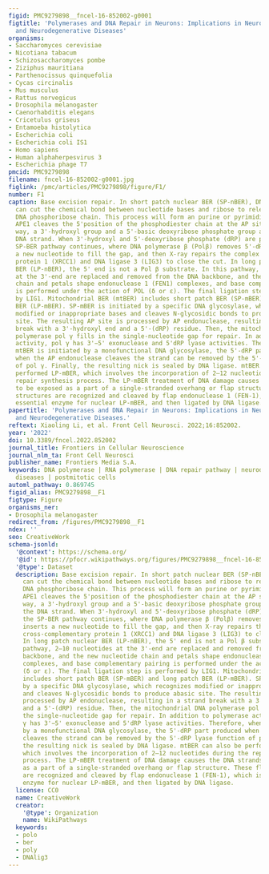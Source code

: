 ```yaml
---
figid: PMC9279898__fncel-16-852002-g0001
figtitle: 'Polymerases and DNA Repair in Neurons: Implications in Neuronal Survival
  and Neurodegenerative Diseases'
organisms:
- Saccharomyces cerevisiae
- Nicotiana tabacum
- Schizosaccharomyces pombe
- Ziziphus mauritiana
- Parthenocissus quinquefolia
- Cycas circinalis
- Mus musculus
- Rattus norvegicus
- Drosophila melanogaster
- Caenorhabditis elegans
- Cricetulus griseus
- Entamoeba histolytica
- Escherichia coli
- Escherichia coli IS1
- Homo sapiens
- Human alphaherpesvirus 3
- Escherichia phage T7
pmcid: PMC9279898
filename: fncel-16-852002-g0001.jpg
figlink: /pmc/articles/PMC9279898/figure/F1/
number: F1
caption: Base excision repair. In short patch nuclear BER (SP-nBER), DNA glycosylase
  can cut the chemical bond between nucleotide bases and ribose to release a complete
  DNA phosphoribose chain. This process will form an purine or pyrimidine (AP) site.
  APE1 cleaves the 5'position of the phosphodiester chain at the AP site. In this
  way, a 3'-hydroxyl group and a 5'-basic deoxyribose phosphate group appear on the
  DNA strand. When 3'-hydroxyl and 5'-deoxyribose phosphate (dRP) are present, the
  SP-BER pathway continues, where DNA polymerase β (Polβ) removes 5'-dRP and inserts
  a new nucleotide to fill the gap, and then X-ray repairs the complex of cross-complementary
  protein 1 (XRCC1) and DNA ligase 3 (LIG3) to close the cut. In long patch nuclear
  BER (LP-nBER), the 5' end is not a Pol β substrate. In this pathway, 2–10 nucleotides
  at the 3'-end are replaced and removed from the DNA backbone, and the new nucleotide
  chain and petals shape endonuclease 1 (FEN1) complexes, and base complementary pairing
  is performed under the action of POL (δ or ε). The final ligation step is performed
  by LIG1. Mitochondrial BER (mtBER) includes short patch BER (SP-mBER) and long patch
  BER (LP-mBER). SP-mBER is initiated by a specific DNA glycosylase, which recognizes
  modified or inappropriate bases and cleaves N-glycosidic bonds to produce abasic
  site. The resulting AP site is processed by AP endonuclease, resulting in a strand
  break with a 3'-hydroxyl end and a 5'-(dRP) residue. Then, the mitochondrial DNA
  polymerase pol γ fills in the single-nucleotide gap for repair. In addition to polymerase
  activity, pol γ has 3'−5' exonuclease and 5'dRP lyase activities. Therefore, when
  mtBER is initiated by a monofunctional DNA glycosylase, the 5'-dRP part produced
  when the AP endonuclease cleaves the strand can be removed by the 5'-dRP lyase function
  of pol γ. Finally, the resulting nick is sealed by DNA ligase. mtBER can also be
  performed LP-mBER, which involves the incorporation of 2–12 nucleotides during the
  repair synthesis process. The LP-mBER treatment of DNA damage causes the DNA strands
  to be exposed as a part of a single-stranded overhang or flap structure. These flap
  structures are recognized and cleaved by flap endonuclease 1 (FEN-1), which is an
  essential enzyme for nuclear LP-mBER, and then ligated by DNA ligase.
papertitle: 'Polymerases and DNA Repair in Neurons: Implications in Neuronal Survival
  and Neurodegenerative Diseases.'
reftext: Xiaoling Li, et al. Front Cell Neurosci. 2022;16:852002.
year: '2022'
doi: 10.3389/fncel.2022.852002
journal_title: Frontiers in Cellular Neuroscience
journal_nlm_ta: Front Cell Neurosci
publisher_name: Frontiers Media S.A.
keywords: DNA polymerase | RNA polymerase | DNA repair pathway | neurodegenerative
  diseases | postmitotic cells
automl_pathway: 0.869745
figid_alias: PMC9279898__F1
figtype: Figure
organisms_ner:
- Drosophila melanogaster
redirect_from: /figures/PMC9279898__F1
ndex: ''
seo: CreativeWork
schema-jsonld:
  '@context': https://schema.org/
  '@id': https://pfocr.wikipathways.org/figures/PMC9279898__fncel-16-852002-g0001.html
  '@type': Dataset
  description: Base excision repair. In short patch nuclear BER (SP-nBER), DNA glycosylase
    can cut the chemical bond between nucleotide bases and ribose to release a complete
    DNA phosphoribose chain. This process will form an purine or pyrimidine (AP) site.
    APE1 cleaves the 5'position of the phosphodiester chain at the AP site. In this
    way, a 3'-hydroxyl group and a 5'-basic deoxyribose phosphate group appear on
    the DNA strand. When 3'-hydroxyl and 5'-deoxyribose phosphate (dRP) are present,
    the SP-BER pathway continues, where DNA polymerase β (Polβ) removes 5'-dRP and
    inserts a new nucleotide to fill the gap, and then X-ray repairs the complex of
    cross-complementary protein 1 (XRCC1) and DNA ligase 3 (LIG3) to close the cut.
    In long patch nuclear BER (LP-nBER), the 5' end is not a Pol β substrate. In this
    pathway, 2–10 nucleotides at the 3'-end are replaced and removed from the DNA
    backbone, and the new nucleotide chain and petals shape endonuclease 1 (FEN1)
    complexes, and base complementary pairing is performed under the action of POL
    (δ or ε). The final ligation step is performed by LIG1. Mitochondrial BER (mtBER)
    includes short patch BER (SP-mBER) and long patch BER (LP-mBER). SP-mBER is initiated
    by a specific DNA glycosylase, which recognizes modified or inappropriate bases
    and cleaves N-glycosidic bonds to produce abasic site. The resulting AP site is
    processed by AP endonuclease, resulting in a strand break with a 3'-hydroxyl end
    and a 5'-(dRP) residue. Then, the mitochondrial DNA polymerase pol γ fills in
    the single-nucleotide gap for repair. In addition to polymerase activity, pol
    γ has 3'−5' exonuclease and 5'dRP lyase activities. Therefore, when mtBER is initiated
    by a monofunctional DNA glycosylase, the 5'-dRP part produced when the AP endonuclease
    cleaves the strand can be removed by the 5'-dRP lyase function of pol γ. Finally,
    the resulting nick is sealed by DNA ligase. mtBER can also be performed LP-mBER,
    which involves the incorporation of 2–12 nucleotides during the repair synthesis
    process. The LP-mBER treatment of DNA damage causes the DNA strands to be exposed
    as a part of a single-stranded overhang or flap structure. These flap structures
    are recognized and cleaved by flap endonuclease 1 (FEN-1), which is an essential
    enzyme for nuclear LP-mBER, and then ligated by DNA ligase.
  license: CC0
  name: CreativeWork
  creator:
    '@type': Organization
    name: WikiPathways
  keywords:
  - polo
  - ber
  - poly
  - DNAlig3
---
```

